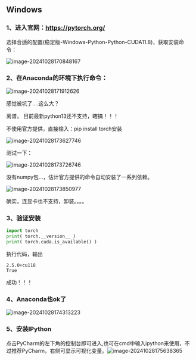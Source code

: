 ## Windows

### 1、进入官网：https://pytorch.org/

选择合适的配置(稳定版-Windows-Python-Python-CUDA11.8)，获取安装命令：

![image-20241028170848167](C:\Users\xsaxl\AppData\Roaming\Typora\typora-user-images\image-20241028170848167.png)

### 2、在Anaconda的环境下执行命令：

![image-20241028171912626](C:\Users\xsaxl\AppData\Roaming\Typora\typora-user-images\image-20241028171912626.png)

感觉被坑了....这么大？

离谱， 目前最新python13还不支持，瞎搞！！！



不使用官方提供，直接输入：pip install torch安装

![image-20241028173627746](C:\Users\xsaxl\AppData\Roaming\Typora\typora-user-images\image-20241028173627746.png)

测试一下：

![image-20241028173726746](C:\Users\xsaxl\AppData\Roaming\Typora\typora-user-images\image-20241028173726746.png)

没有numpy包...，估计官方提供的命令自动安装了一系列依赖。

![image-20241028173850977](C:\Users\xsaxl\AppData\Roaming\Typora\typora-user-images\image-20241028173850977.png)

确实，连显卡也不支持，卸装。。。。

### 3、验证安装

```python
import torch
print( torch.__version__ )
print( torch.cuda.is_available() )
```

执行代码，输出

```
2.5.0+cu118
True
```

成功！！！



### 4、Anaconda也ok了

![image-20241028174313223](C:\Users\xsaxl\AppData\Roaming\Typora\typora-user-images\image-20241028174313223.png)



### 5、安装IPython

点击PyCharm的左下角的控制台即可进入,也可在cmd中输入ipython来使用，不过推荐PyCharm，右侧可显示可视化变量。![image-20241028175638365](C:\Users\xsaxl\AppData\Roaming\Typora\typora-user-images\image-20241028175638365.png)



